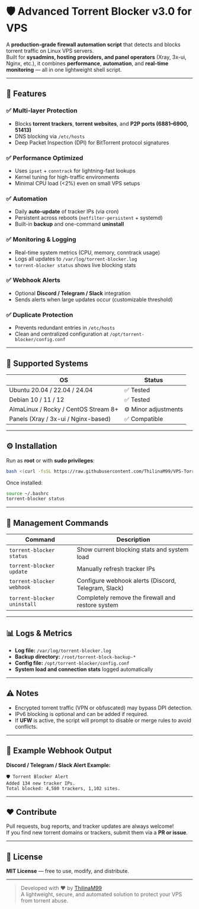 # 🛡️ Advanced Torrent Blocker v3.0 for VPS
A **production-grade firewall automation script** that detects and blocks torrent traffic on Linux VPS servers.  
Built for **sysadmins, hosting providers, and panel operators** (Xray, 3x-ui, Nginx, etc.), it combines **performance**, **automation**, and **real-time monitoring** — all in one lightweight shell script.

---

## 🚀 Features

### ✅ Multi-layer Protection
- Blocks **torrent trackers**, **torrent websites**, and **P2P ports (6881–6900, 51413)**
- DNS blocking via `/etc/hosts`
- Deep Packet Inspection (DPI) for BitTorrent protocol signatures

### ✅ Performance Optimized
- Uses `ipset` + `conntrack` for lightning-fast lookups  
- Kernel tuning for high-traffic environments  
- Minimal CPU load (<2%) even on small VPS setups

### ✅ Automation
- Daily **auto-update** of tracker IPs (via cron)
- Persistent across reboots (`netfilter-persistent` + systemd)
- Built-in **backup** and one-command **uninstall**

### ✅ Monitoring & Logging
- Real-time system metrics (CPU, memory, conntrack usage)
- Logs all updates to `/var/log/torrent-blocker.log`
- `torrent-blocker status` shows live blocking stats

### ✅ Webhook Alerts
- Optional **Discord / Telegram / Slack** integration  
- Sends alerts when large updates occur (customizable threshold)

### ✅ Duplicate Protection
- Prevents redundant entries in `/etc/hosts`
- Clean and centralized configuration at `/opt/torrent-blocker/config.conf`

---

## 🧩 Supported Systems

| OS | Status |
|----|--------|
| Ubuntu 20.04 / 22.04 / 24.04 | ✅ Tested |
| Debian 10 / 11 / 12 | ✅ Tested |
| AlmaLinux / Rocky / CentOS Stream 8+ | ⚙️ Minor adjustments |
| Panels (Xray / 3x-ui / Nginx-based) | ✅ Compatible |

---

## ⚙️ Installation

Run as **root** or with **sudo privileges**:

```bash
bash <(curl -fsSL https://raw.githubusercontent.com/ThilinaM99/VPS-Torrent-Blocking/main/torrent_block.sh)
```

Once installed:

```bash
source ~/.bashrc
torrent-blocker status
```

---

## 🧠 Management Commands

| Command | Description |
|----------|--------------|
| `torrent-blocker status` | Show current blocking stats and system load |
| `torrent-blocker update` | Manually refresh tracker IPs |
| `torrent-blocker webhook` | Configure webhook alerts (Discord, Telegram, Slack) |
| `torrent-blocker uninstall` | Completely remove the firewall and restore system |

---

## 📊 Logs & Metrics

- **Log file:** `/var/log/torrent-blocker.log`  
- **Backup directory:** `/root/torrent-block-backup-*`  
- **Config file:** `/opt/torrent-blocker/config.conf`  
- **System load and connection stats** logged automatically

---

## ⚠️ Notes

- Encrypted torrent traffic (VPN or obfuscated) may bypass DPI detection.  
- IPv6 blocking is optional and can be added if required.  
- If **UFW** is active, the script will prompt to disable or merge rules to avoid conflicts.

---

## 📢 Example Webhook Output

**Discord / Telegram / Slack Alert Example:**
```
🛡️ Torrent Blocker Alert
Added 134 new tracker IPs.
Total blocked: 4,580 trackers, 1,102 sites.
```

---

## ❤️ Contribute

Pull requests, bug reports, and tracker updates are always welcome!  
If you find new torrent domains or trackers, submit them via a **PR or issue**.

---

## 📄 License
**MIT License** — free to use, modify, and distribute.

---

> Developed with ❤️ by [ThilinaM99](https://github.com/ThilinaM99)  
> A lightweight, secure, and automated solution to protect your VPS from torrent abuse.
